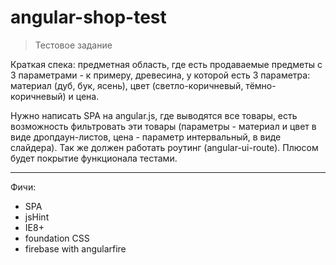 # angular-shop-test
> Тестовое задание

Краткая спека: предметная область, где есть продаваемые предметы с 3 параметрами - к примеру, древесина, у которой есть 3 параметра:
материал (дуб, бук, ясень), цвет (светло-коричневый, тёмно-коричневый) и цена.

Нужно написать SPA на angular.js, где выводятся все товары, есть возможность фильтровать эти товары
(параметры - материал и цвет в виде дропдаун-листов, цена - параметр интервальный, в виде слайдера).
Так же должен работать роутинг (angular-ui-route).
Плюсом будет покрытие функционала тестами.

-----
Фичи:
* SPA
* jsHint
* IE8+
* foundation CSS
* firebase with angularfire
